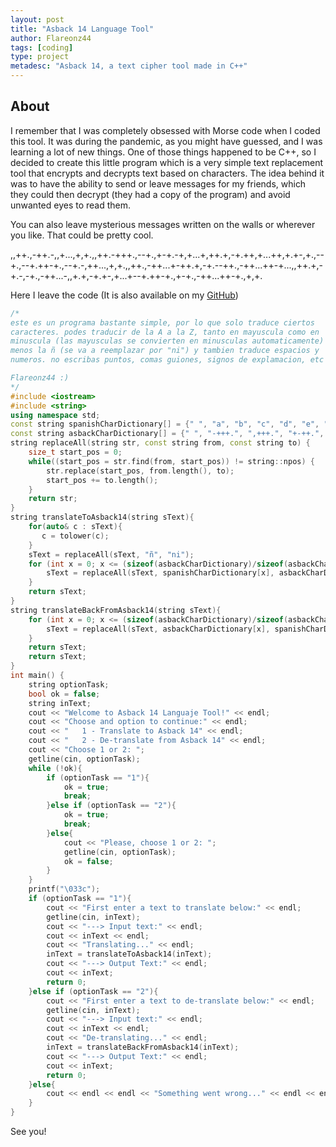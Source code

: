```yaml
---
layout: post
title: "Asback 14 Language Tool"
author: Flareonz44
tags: [coding]
type: project
metadesc: "Asback 14, a text cipher tool made in C++"
---
```


## About

I remember that I was completely obsessed with Morse code when I coded this tool. It was during the pandemic, as you might have guessed, and I was learning a lot of new things. One of those things happened to be C++, so I decided to create this little program which is a very simple text replacement tool that encrypts and decrypts text based on characters. The idea behind it was to have the ability to send or leave messages for my friends, which they could then decrypt (they had a copy of the program) and avoid unwanted eyes to read them.

You can also leave mysterious messages written on the walls or wherever you like. That could be pretty cool.

,,++.,-++.-,,+...,+,+.,,++.-+++.,--+.,+-+.-+,+...+,++.+,-+.++,+...++,+.+-,+.,--+.,--+.++-+.,--+.-,++...,+,+.,,++.,-++...+-++.+,-+.--++.,-++...++-+...,,++.+,-+.-,-+.,-++...-,,+.+,-+.+-,+...+--+.++-+.,+-+.,-++...++-+.,+,+.  

Here I leave the code (It is also available on my [GitHub](https://github.com/Flareonz44/Asback-14-tool))

```cpp
/*
este es un programa bastante simple, por lo que solo traduce ciertos
caracteres. podes traducir de la A a la Z, tanto en mayuscula como en
minuscula (las mayusculas se convierten en minusculas automaticamente) 
menos la ñ (se va a reemplazar por "ni") y tambien traduce espacios y 
numeros. no escribas puntos, comas guiones, signos de explamacion, etc

Flareonz44 :)
*/
#include <iostream>
#include <string>
using namespace std;
const string spanishCharDictionary[] = {" ", "a", "b", "c", "d", "e", "f", "g", "h", "i", "j", "k", "l", "m", "n", "o", "p", "q", "r", "s", "t", "u", "v", "w", "x", "y", "z", "0", "1", "2", "3", "4", "5", "6", "7", "8", "9", " "};
const string asbackCharDictionary[] = {" ", "-+++.", ",+++.", "+-++.", "--++.", ",-++.", "+,++.", "-,++.", ",,++.", "++-+.", "-+-+.", ",+-+.", "+--+.", "---+.", ",--+.", "+,-+.", "-,-+.", ",,-+.", "++,+.", "-+,+.", ",+,+.", "+-,+.", "--,+.", ",-,+.", "+,,+.", "-,,+.", ",,,+.", "+++-.", "-++-.", ",++-.", "+-+-.", "--+-.", ",-+-.", "+,+-.", "-,+-.", ",,+-.", "++--.", ".."};
string replaceAll(string str, const string from, const string to) {
    size_t start_pos = 0;
    while((start_pos = str.find(from, start_pos)) != string::npos) {
        str.replace(start_pos, from.length(), to);
        start_pos += to.length();
    }
    return str;
}
string translateToAsback14(string sText){
    for(auto& c : sText){
       c = tolower(c);
    }
    sText = replaceAll(sText, "ñ", "ni");
    for (int x = 0; x <= (sizeof(asbackCharDictionary)/sizeof(asbackCharDictionary[0])); x++){
        sText = replaceAll(sText, spanishCharDictionary[x], asbackCharDictionary[x]);
    }
    return sText;
}
string translateBackFromAsback14(string sText){
    for (int x = 0; x <= (sizeof(asbackCharDictionary)/sizeof(asbackCharDictionary[0])) -1; x++){
        sText = replaceAll(sText, asbackCharDictionary[x], spanishCharDictionary[x]);
    }
    return sText;
    return sText;
}
int main() {
    string optionTask;
    bool ok = false;
    string inText;
    cout << "Welcome to Asback 14 Languaje Tool!" << endl;
    cout << "Choose and option to continue:" << endl;
    cout << "   1 - Translate to Asback 14" << endl;
    cout << "   2 - De-translate from Asback 14" << endl;
    cout << "Choose 1 or 2: ";
    getline(cin, optionTask);
    while (!ok){
        if (optionTask == "1"){
            ok = true;
            break;
        }else if (optionTask == "2"){
            ok = true;
            break;
        }else{
            cout << "Please, choose 1 or 2: ";
            getline(cin, optionTask);
            ok = false;
        }
    }
    printf("\033c");
    if (optionTask == "1"){
        cout << "First enter a text to translate below:" << endl;
        getline(cin, inText);
        cout << "---> Input text:" << endl;
        cout << inText << endl;
        cout << "Translating..." << endl;
        inText = translateToAsback14(inText);
        cout << "---> Output Text:" << endl;
        cout << inText;
        return 0;
    }else if (optionTask == "2"){
        cout << "First enter a text to de-translate below:" << endl;
        getline(cin, inText);
        cout << "---> Input text:" << endl;
        cout << inText << endl;
        cout << "De-translating..." << endl;
        inText = translateBackFromAsback14(inText);
        cout << "---> Output Text:" << endl;
        cout << inText;
        return 0;
    }else{
        cout << endl << endl << "Something went wrong..." << endl << endl;
    }
}
```

See you!